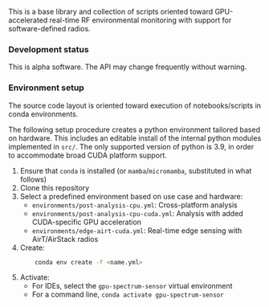 This is a base library and collection of scripts oriented toward GPU-accelerated real-time RF environmental monitoring with support for software-defined radios.

### Development status
This is alpha software. The API may change frequently without warning.

### Environment setup
The source code layout is oriented toward execution of notebooks/scripts in conda environments.

The following setup procedure creates a python environment tailored based on hardware. This includes an editable install of the internal python modules implemented in `src/`. The only supported version of python is 3.9, in order to accommodate broad CUDA platform support. 

1. Ensure that `conda` is installed (or `mamba`/`micromamba`, substituted in what follows)
2. Clone this repository
3. Select a predefined environment based on use case and hardware:
    - `environments/post-analysis-cpu.yml`: Cross-platform analysis
    - `environments/post-analysis-cpu-cuda.yml`: Analysis with added CUDA-specific GPU acceleration
    - `environments/edge-airt-cuda.yml`: Real-time edge sensing with AirT/AirStack radios
4. Create:
    ```sh
        conda env create -f <name.yml>
    ```
4. Activate:
    - For IDEs, select the `gpu-spectrum-sensor` virtual environment 
    - For a command line, `conda activate gpu-spectrum-sensor`